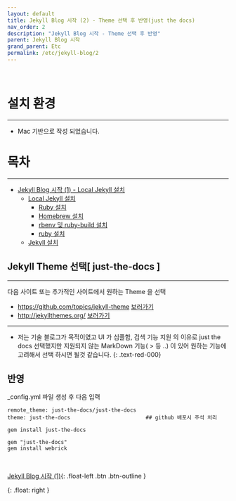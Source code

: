 ```yaml
---
layout: default
title: Jekyll Blog 시작 (2) - Theme 선택 후 반영(just the docs)
nav_order: 2
description: "Jekyll Blog 시작 - Theme 선택 후 반영"
parent: Jekyll Blog 시작
grand_parent: Etc
permalink: /etc/jekyll-blog/2
---
```


<br>

# 설치 환경

---
 - Mac 기반으로 작성 되었습니다.



# 목차

---
 - [Jekyll Blog 시작 (1) - Local Jekyll 설치](/etc/jekyll-blog/1)
   - [Local Jekyll 설치](/etc/jekyll-blog/1#local-jekyll-설치)
      - [Ruby 설치](/etc/jekyll-blog/1#ruby-설치)
      - [Homebrew 설치](/etc/jekyll-blog/1#1-homebrew-설치)
      - [rbenv 및 ruby-build 설치](/etc/jekyll-blog/1#2-rbenv-및-ruby-build-설치)
      - [ruby 설치](/etc/jekyll-blog/1#3-ruby-설치)
   - [Jekyll 설치](/etc/jekyll-blog/1#jeykill-설치)


## Jekyll Theme 선택[ just-the-docs ]
---
다음 사이트 또는 추가적인 사이트에서 원하는 Theme 을 선택
 - https://github.com/topics/jekyll-theme [보러가기](https://github.com/topics/jekyll-theme)
 - http://jekyllthemes.org/ [보러가기](http://jekyllthemes.org/)

---
 * 저는 기술 블로그가 목적이였고 UI 가 심플함, 검색 기능 지원 의 이유로 just the docs 선택했지만
지원되지 않는 MarkDown 기능( > 등 ..) 이 있어 원하는 기능에 고려해서 선택 하시면 될것 같습니다.
{: .text-red-000}

## 반영
_config.yml 파일 생성 후 다음 입력
~~~
remote_theme: just-the-docs/just-the-docs
theme: just-the-docs                        ## github 배포시 주석 처리
~~~

~~~shell
gem install just-the-docs

gem "just-the-docs"
gem install webrick
~~~

<br>

[Jekyll Blog 시작 (1)](/etc/jekyll-blog/1){: .float-left .btn .btn-outline }

[comment]: <> ([Jekyll Blog 시작 &#40;3&#41;]&#40;/etc/jekyll-blog/3&#41;{: .float-right .btn .btn-outline })
{: .float: right }

<br>
<br>
<br>